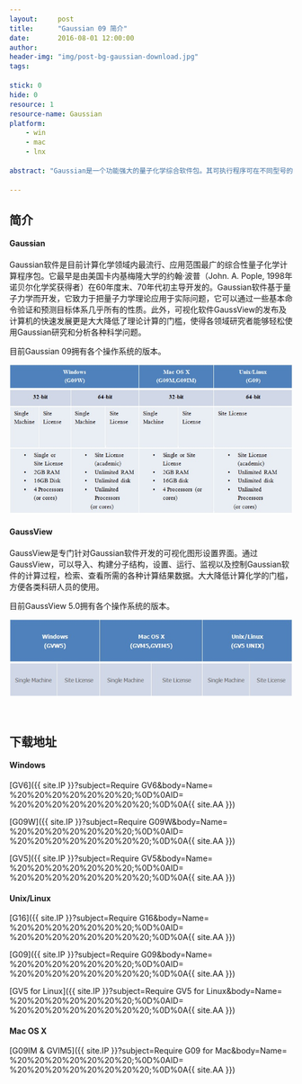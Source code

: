 ```yaml
---
layout:     post
title:      "Gaussian 09 简介"
date:       2016-08-01 12:00:00
author:     
header-img: "img/post-bg-gaussian-download.jpg"
tags:

stick: 0
hide: 0
resource: 1
resource-name: Gaussian
platform: 
    - win
    - mac
    - lnx

abstract: "Gaussian是一个功能强大的量子化学综合软件包。其可执行程序可在不同型号的大型计算机，超级计算机，工作站和个人计算机上运行，并相应有不同的版本。"

---
```


## 简介

#### Gaussian

Gaussian软件是目前计算化学领域内最流行、应用范围最广的综合性量子化学计算程序包。它最早是由美国卡内基梅隆大学的约翰·波普（John. A. Pople, 1998年诺贝尔化学奖获得者）在60年度末、70年代初主导开发的。Gaussian软件基于量子力学而开发，它致力于把量子力学理论应用于实际问题，它可以通过一些基本命令验证和预测目标体系几乎所有的性质。此外，可视化软件GaussView的发布及计算机的快速发展更是大大降低了理论计算的门槛，使得各领域研究者能够轻松使用Gaussian研究和分析各种科学问题。

目前Gaussian 09拥有各个操作系统的版本。

![img](/img/in-post/2016-08-01-gaussian-download/gaussian-platforms.jpg)

#### GaussView

GaussView是专门针对Gaussian软件开发的可视化图形设置界面。通过GaussView，可以导入、构建分子结构，设置、运行、监视以及控制Gaussian软件的计算过程，检索、查看所需的各种计算结果数据。大大降低计算化学的门槛，方便各类科研人员的使用。

目前GaussView 5.0拥有各个操作系统的版本。

![img](/img/in-post/2016-08-01-gaussian-download/gaussview-platforms.jpg)

<br>

<p id="download">
</p>

## 下载地址

#### Windows
[GV6]({{ site.IP }}?subject=Require GV6&body=Name= %20%20%20%20%20%20%20;%0D%0AID= %20%20%20%20%20%20%20%20;%0D%0A{{ site.AA }})

[G09W]({{ site.IP }}?subject=Require G09W&body=Name= %20%20%20%20%20%20%20;%0D%0AID= %20%20%20%20%20%20%20%20;%0D%0A{{ site.AA }})

[GV5]({{ site.IP }}?subject=Require GV5&body=Name= %20%20%20%20%20%20%20;%0D%0AID= %20%20%20%20%20%20%20%20;%0D%0A{{ site.AA }})

#### Unix/Linux
[G16]({{ site.IP }}?subject=Require G16&body=Name= %20%20%20%20%20%20%20;%0D%0AID= %20%20%20%20%20%20%20%20;%0D%0A{{ site.AA }})

[G09]({{ site.IP }}?subject=Require G09&body=Name= %20%20%20%20%20%20%20;%0D%0AID= %20%20%20%20%20%20%20%20;%0D%0A{{ site.AA }})

[GV5 for Linux]({{ site.IP }}?subject=Require GV5 for Linux&body=Name= %20%20%20%20%20%20%20;%0D%0AID= %20%20%20%20%20%20%20%20;%0D%0A{{ site.AA }})

#### Mac OS X

[G09IM & GVIM5]({{ site.IP }}?subject=Require G09 for Mac&body=Name= %20%20%20%20%20%20%20;%0D%0AID= %20%20%20%20%20%20%20%20;%0D%0A{{ site.AA }})

<br><br><br>



